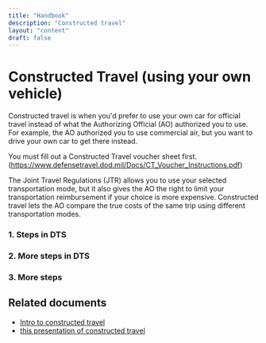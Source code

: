 ```yaml
---
title: "Handbook"
description: "Constructed travel"
layout: "content"
draft: false
---
```


# <headline> Constructed Travel (using your own vehicle)

<why this page exists> Constructed travel is when you'd prefer to use your own car for official travel instead of what the Authorizing Official (AO) authorized you to use. For example, the AO authorized you to use commercial air, but you
want to drive your own car to get there instead.
  
<critical info> You must fill out a Constructed Travel voucher sheet first. (https://www.defensetravel.dod.mil/Docs/CT_Voucher_Instructions.pdf)
  
<policy info> The Joint Travel Regulations (JTR) allows you to use your selected transportation mode,
but it also gives the AO the right to limit your transportation reimbursement if your
choice is more expensive. Constructed travel lets the AO compare the true costs of the
same trip using different transportation modes.


### <body content = instructions for how to do it in DTS > 1. Steps in DTS
### 2. More steps in DTS
### 3. More steps


## <related documents> Related documents

- [Intro to constructed travel](https://www.defensetravel.dod.mil/Docs/Constructed_Travel_Information_Paper.pdf)
- [this presentation of constructed travel](https://www.defensetravel.dod.mil/Docs/Training/InstMat/T200_Slides_Constructed_Travel.zip)
